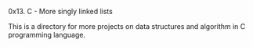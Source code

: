0x13. C - More singly linked lists

This is a directory for more projects on data structures and algorithm in C programming language.
